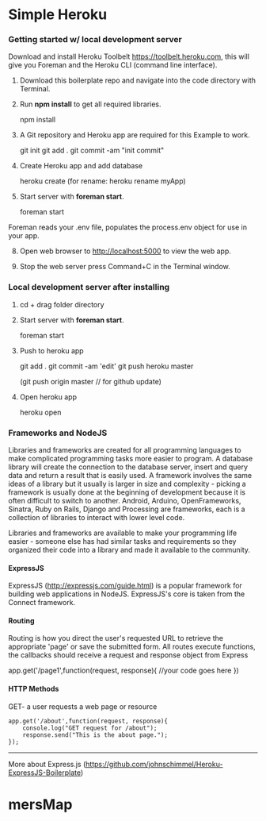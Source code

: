 # Simple Heroku


### Getting started w/ local development server

Download and install Heroku Toolbelt <https://toolbelt.heroku.com>, this will give you Foreman and the Heroku CLI (command line interface).

1) Download this boilerplate repo and navigate into the code directory with Terminal.

2) Run **npm install** to get all required libraries.

	npm install

3) A Git repository and Heroku app are required for this Example to work. 

	git init
	git add .
	git commit -am "init commit"


4) Create Heroku app and add database

	heroku create 
	(for rename: heroku rename myApp)

7) Start server with **foreman start**.

	foreman start

Foreman reads your .env file, populates the process.env object for use in your app.

8) Open web browser to <http://localhost:5000> to view the web app.

9) Stop the web server press Command+C in the Terminal window.



### Local development server after installing

1) cd + drag folder directory

2) Start server with **foreman start**.

	foreman start
	
3) Push to heroku app
	
	git add .
	git commit -am 'edit'
	git push heroku master
	
	(git push origin master // for github update)
	
4) Open heroku app

	heroku open


### Frameworks and NodeJS

Libraries and frameworks are created for all programming languages to make complicated programming tasks more easier to program. A database library will create the connection to the database server, insert and query data and return a result that is easily used. A framework involves the same ideas of a library but it usually is larger in size and complexity - picking a framework is usually done at the beginning of development because it is often difficult to switch to another. Android, Arduino, OpenFrameworks, Sinatra, Ruby on Rails, Django and Processing are frameworks, each is a collection of libraries to interact with lower level code.

Libraries and frameworks are available to make your programming life easier - someone else has had similar tasks and requirements so they organized their code into a library and made it available to the community.

#### ExpressJS

ExpressJS (http://expressjs.com/guide.html) is a popular framework for building web applications in NodeJS. ExpressJS's core is taken from the Connect framework.

#### Routing

Routing is how you direct the user's requested URL to retrieve the appropriate 'page' or save the submitted form. All routes execute functions, the callbacks should receive a request and response object from Express

app.get('/page1',function(request, response){
    //your code goes here
})

#### HTTP Methods

GET- a user requests a web page or resource

	app.get('/about',function(request, response){
	    console.log("GET request for /about");
	    response.send("This is the about page.");
	});

-----

More about Express.js (https://github.com/johnschimmel/Heroku-ExpressJS-Boilerplate)
# mersMap

